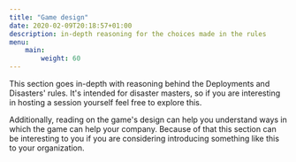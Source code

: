 ```yaml
---
title: "Game design"
date: 2020-02-09T20:18:57+01:00
description: in-depth reasoning for the choices made in the rules
menu:
    main:
        weight: 60
---
```


This section goes in-depth with reasoning behind the Deployments and Disasters'  rules. It's intended for disaster masters, so if you are interesting in hosting a session yourself feel free to explore this.

Additionally, reading on the game's design can help you understand ways in which the game can help your company. Because of that this section can be interesting to you if you are considering introducing something like this to your organization.